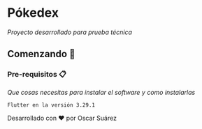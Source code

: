 # Pókedex

_Proyecto desarrollado para prueba técnica_


## Comenzando 🚀


### Pre-requisitos 📋

_Que cosas necesitas para instalar el software y como instalarlas_

```
Flutter en la versión 3.29.1
```

Desarrollado con  ❤️  por Oscar Suárez
